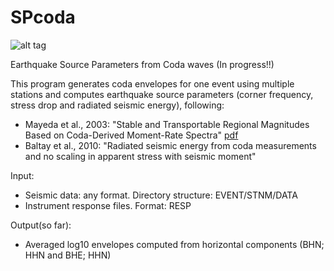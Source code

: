 # SPcoda


![alt tag](https://github.com/echavess/SPcoda/blob/master/Figures/PNCB.Average_Envelope.png)




Earthquake Source Parameters from Coda waves (In progress!!)

This program generates coda envelopes for one event using multiple stations and computes 
earthquake source parameters (corner frequency, stress drop and radiated seismic energy), following:

- Mayeda et al., 2003: "Stable and Transportable Regional Magnitudes Based on 
Coda-Derived Moment-Rate Spectra" [pdf](http://www.bssaonline.org/content/93/1/224.full)
- Baltay et al., 2010: "Radiated seismic energy from coda measurements and no 
scaling in apparent stress with seismic moment"


Input: 
- Seismic data: any format. Directory structure: EVENT/STNM/DATA
- Instrument response files. Format: RESP

Output(so far):
- Averaged log10 envelopes computed from horizontal components (BHN; HHN and BHE; HHN) 
